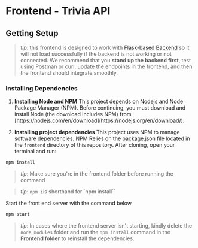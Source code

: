 # Frontend - Trivia API

## Getting Setup

> _tip_: this frontend is designed to work with [Flask-based Backend](../backend) so it will not load successfully if the backend is not working or not connected. We recommend that you **stand up the backend first**, test using Postman or curl, update the endpoints in the frontend, and then the frontend should integrate smoothly.

### Installing Dependencies

1. **Installing Node and NPM**
   This project depends on Nodejs and Node Package Manager (NPM). Before continuing, you must download and install Node (the download includes NPM) from [https://nodejs.com/en/download](https://nodejs.org/en/download/).

2. **Installing project dependencies**
   This project uses NPM to manage software dependencies. NPM Relies on the package.json file located in the `frontend` directory of this repository. After cloning, open your terminal and run:

```bash
npm install
```

> _tip_: Make sure you're in the frontend folder before running the command

> _tip_: `npm i`is shorthand for `npm install``

Start the front end server with the command below

```bash
npm start
```

> _tip_: In cases where the frontend server isn't starting, kindly delete the `node_modules` folder and run the `npm install` command in the **Frontend folder** to reinstall the dependencies.
